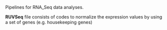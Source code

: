Pipelines for RNA_Seq data analyses.

**RUVSeq** file consists of codes to normalize the expression values by using a set of genes (e.g. housekeeping genes)
